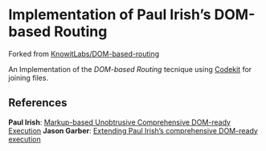 # Implementation of Paul Irish’s DOM-based Routing

Forked from [KnowitLabs/DOM-based-routing](https://github.com/KnowitLabs/DOM-based-routing)

An Implementation of the *DOM-based Routing* tecnique using [Codekit](https://codekitapp.com/) for joining files.


## References

**Paul Irish**: [Markup-based Unobtrusive Comprehensive DOM-ready Execution](https://www.paulirish.com/2009/markup-based-unobtrusive-comprehensive-dom-ready-execution/)
**Jason Garber**: [Extending Paul Irish’s comprehensive DOM-ready execution](https://www.viget.com/articles/extending-paul-irishs-comprehensive-dom-ready-execution)